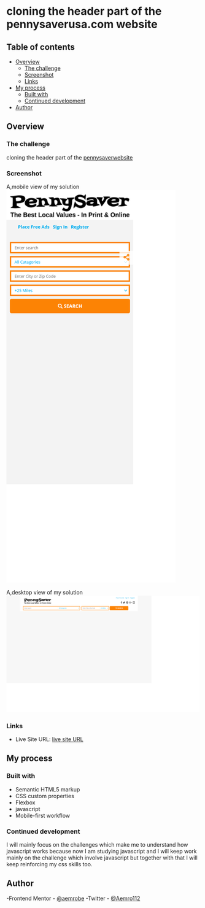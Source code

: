 # cloning the header part of the pennysaverusa.com website

## Table of contents

- [Overview](#overview)
  - [The challenge](#the-challenge)
  - [Screenshot](#screenshot)
  - [Links](#links)
- [My process](#my-process)
  - [Built with](#built-with)
  - [Continued development](#continued-development)
- [Author](#author)

## Overview

### The challenge

cloning the header part of the [pennysaverwebsite](https://www.pennysaverusa.com/)

### Screenshot

A,mobile view of my solution
![](./screenshot-of-my-solution/mobile-view-penny-saver.png)

A,desktop view of my solution
![](./screenshot-of-my-solution/desktop-view-penny-saver.png)

### Links

- Live Site URL: [live site URL](https://aemrobe.github.io/cloning-pennysave-website-navbar/)

## My process

### Built with

- Semantic HTML5 markup
- CSS custom properties
- Flexbox
- javascript
- Mobile-first workflow

### Continued development

I will mainly focus on the challenges which make me to understand how javascript works because now I am studying javascript and I will keep work mainly on the challenge which involve javascript but together with that I will keep reinforcing my css skills too.

## Author

-Frontend Mentor - [@aemrobe](https://www.frontendmentor.io/profile/aemrobe)
-Twitter - [@Aemro112](https://www.twitter.com/Aemro112)
